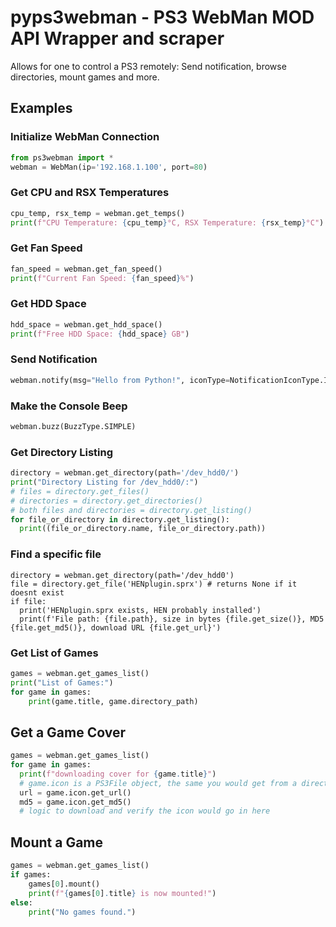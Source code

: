 # pyps3webman - PS3 WebMan MOD API Wrapper and scraper
Allows for one to control a PS3 remotely: Send notification, browse directories, mount games and more.
## Examples

### Initialize WebMan Connection

```python
from ps3webman import *
webman = WebMan(ip='192.168.1.100', port=80)
```

### Get CPU and RSX Temperatures

```python
cpu_temp, rsx_temp = webman.get_temps()
print(f"CPU Temperature: {cpu_temp}°C, RSX Temperature: {rsx_temp}°C")
```

### Get Fan Speed

```python
fan_speed = webman.get_fan_speed()
print(f"Current Fan Speed: {fan_speed}%")
```

### Get HDD Space

```python
hdd_space = webman.get_hdd_space()
print(f"Free HDD Space: {hdd_space} GB")
```

### Send Notification

```python
webman.notify(msg="Hello from Python!", iconType=NotificationIconType.INFO, buzzType=BuzzType.SIMPLE) # buzzType is optional
```

### Make the Console Beep

```python
webman.buzz(BuzzType.SIMPLE)
```

### Get Directory Listing

```python
directory = webman.get_directory(path='/dev_hdd0/')
print("Directory Listing for /dev_hdd0/:")
# files = directory.get_files()
# directories = directory.get_directories()
# both files and directories = directory.get_listing()
for file_or_directory in directory.get_listing():
  print((file_or_directory.name, file_or_directory.path))
```

### Find a specific file

```python3
directory = webman.get_directory(path='/dev_hdd0')
file = directory.get_file('HENplugin.sprx') # returns None if it doesnt exist
if file:
  print('HENplugin.sprx exists, HEN probably installed')
  print(f'File path: {file.path}, size in bytes {file.get_size()}, MD5 {file.get_md5()}, download URL {file.get_url}')
```
### Get List of Games

```python
games = webman.get_games_list()
print("List of Games:")
for game in games:
    print(game.title, game.directory_path)
```

## Get a Game Cover
```python
games = webman.get_games_list()
for game in games:
  print(f"downloading cover for {game.title}")
  # game.icon is a PS3File object, the same you would get from a directory listing
  url = game.icon.get_url()
  md5 = game.icon.get_md5()
  # logic to download and verify the icon would go in here
```

## Mount a Game

```python
games = webman.get_games_list()
if games:
    games[0].mount()
    print(f"{games[0].title} is now mounted!")
else:
    print("No games found.")
```
